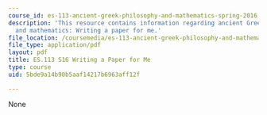 ```yaml
---
course_id: es-113-ancient-greek-philosophy-and-mathematics-spring-2016
description: 'This resource contains information regarding ancient Greek philosophy
  and mathematics: Writing a paper for me.'
file_location: /coursemedia/es-113-ancient-greek-philosophy-and-mathematics-spring-2016/5bde9a14b90b5aaf14217b6963aff12f_MITES_113S16_WritingaPaper.pdf
file_type: application/pdf
layout: pdf
title: ES.113 S16 Writing a Paper for Me
type: course
uid: 5bde9a14b90b5aaf14217b6963aff12f

---
```

None